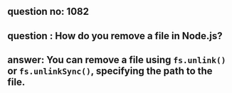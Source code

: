 
      
## question no: 1082

## question : How do you remove a file in Node.js?

## answer: You can remove a file using `fs.unlink()` or `fs.unlinkSync()`, specifying the path to the file.
      